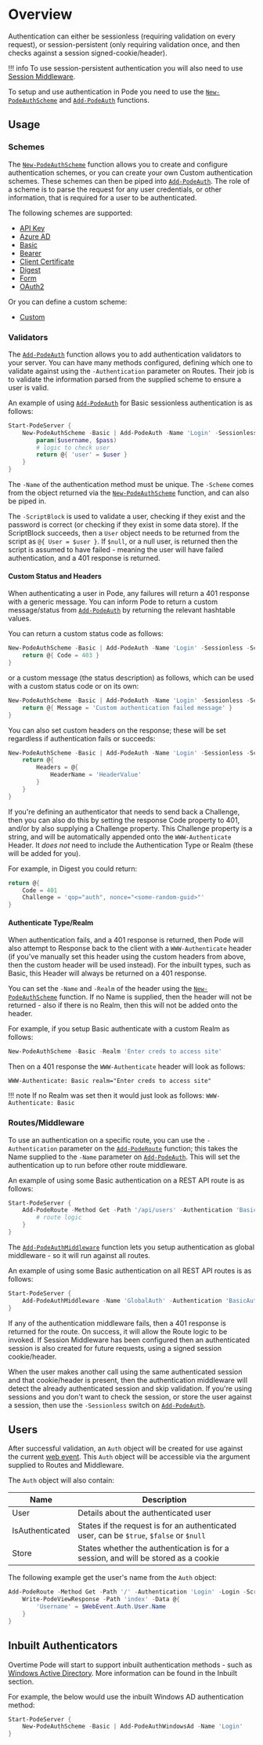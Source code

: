 # Overview

Authentication can either be sessionless (requiring validation on every request), or session-persistent (only requiring validation once, and then checks against a session signed-cookie/header).

!!! info
    To use session-persistent authentication you will also need to use [Session Middleware](../../Middleware/Types/Sessions).

To setup and use authentication in Pode you need to use the [`New-PodeAuthScheme`](../../../Functions/Authentication/New-PodeAuthScheme) and [`Add-PodeAuth`](../../../Functions/Authentication/Add-PodeAuth) functions.

## Usage

### Schemes

The [`New-PodeAuthScheme`](../../../Functions/Authentication/New-PodeAuthScheme) function allows you to create and configure authentication schemes, or you can create your own Custom authentication schemes. These schemes can then be piped into [`Add-PodeAuth`](../../../Functions/Authentication/Add-PodeAuth). The role of a scheme is to parse the request for any user credentials, or other information, that is required for a user to be authenticated.

The following schemes are supported:

* [API Key](../Methods/ApiKey)
* [Azure AD](../Methods/AzureAD)
* [Basic](../Methods/Basic)
* [Bearer](../Methods/Bearer)
* [Client Certificate](../Methods/ClientCertificate)
* [Digest](../Methods/Digest)
* [Form](../Methods/Form)
* [OAuth2](../Methods/OAuth2)

Or you can define a custom scheme:

* [Custom](../Methods/Custom)

### Validators

The [`Add-PodeAuth`](../../../Functions/Authentication/Add-PodeAuth) function allows you to add authentication validators to your server. You can have many methods configured, defining which one to validate against using the `-Authentication` parameter on Routes. Their job is to validate the information parsed from the supplied scheme to ensure a user is valid.

An example of using [`Add-PodeAuth`](../../../Functions/Authentication/Add-PodeAuth) for Basic sessionless authentication is as follows:

```powershell
Start-PodeServer {
    New-PodeAuthScheme -Basic | Add-PodeAuth -Name 'Login' -Sessionless -ScriptBlock {
        param($username, $pass)
        # logic to check user
        return @{ 'user' = $user }
    }
}
```

The `-Name` of the authentication method must be unique. The `-Scheme` comes from the object returned via the [`New-PodeAuthScheme`](../../../Functions/Authentication/New-PodeAuthScheme) function, and can also be piped in.

The `-ScriptBlock` is used to validate a user, checking if they exist and the password is correct (or checking if they exist in some data store). If the ScriptBlock succeeds, then a `User` object needs to be returned from the script as `@{ User = $user }`. If `$null`, or a null user, is returned then the script is assumed to have failed - meaning the user will have failed authentication, and a 401 response is returned.

#### Custom Status and Headers

When authenticating a user in Pode, any failures will return a 401 response with a generic message. You can inform Pode to return a custom message/status from [`Add-PodeAuth`](../../../Functions/Authentication/Add-PodeAuth) by returning the relevant hashtable values.

You can return a custom status code as follows:

```powershell
New-PodeAuthScheme -Basic | Add-PodeAuth -Name 'Login' -Sessionless -ScriptBlock {
    return @{ Code = 403 }
}
```

or a custom message (the status description) as follows, which can be used with a custom status code or on its own:

```powershell
New-PodeAuthScheme -Basic | Add-PodeAuth -Name 'Login' -Sessionless -ScriptBlock {
    return @{ Message = 'Custom authentication failed message' }
}
```

You can also set custom headers on the response; these will be set regardless if authentication fails or succeeds:

```powershell
New-PodeAuthScheme -Basic | Add-PodeAuth -Name 'Login' -Sessionless -ScriptBlock {
    return @{
        Headers = @{
            HeaderName = 'HeaderValue'
        }
    }
}
```

If you're defining an authenticator that needs to send back a Challenge, then you can also do this by setting the response Code property to 401, and/or by also supplying a Challenge property.
This Challenge property is a string, and will be automatically appended onto the `WWW-Authenticate` Header. It *does not* need to include the Authentication Type or Realm (these will be added for you).

For example, in Digest you could return:

```powershell
return @{
    Code = 401
    Challenge = 'qop="auth", nonce="<some-random-guid>"'
}
```

#### Authenticate Type/Realm

When authentication fails, and a 401 response is returned, then Pode will also attempt to Response back to the client with a `WWW-Authenticate` header (if you've manually set this header using the custom headers from above, then the custom header will be used instead). For the inbuilt types, such as Basic, this Header will always be returned on a 401 response.

You can set the `-Name` and `-Realm` of the header using the [`New-PodeAuthScheme`](../../../Functions/Authentication/New-PodeAuthScheme) function. If no Name is supplied, then the header will not be returned - also if there is no Realm, then this will not be added onto the header.

For example, if you setup Basic authenticate with a custom Realm as follows:

```powershell
New-PodeAuthScheme -Basic -Realm 'Enter creds to access site'
```

Then on a 401 response the `WWW-Authenticate` header will look as follows:

```plain
WWW-Authenticate: Basic realm="Enter creds to access site"
```

!!! note
    If no Realm was set then it would just look as follows: `WWW-Authenticate: Basic`

### Routes/Middleware

To use an authentication on a specific route, you can use the `-Authentication` parameter on the [`Add-PodeRoute`](../../../Functions/Routes/Add-PodeRoute) function; this takes the Name supplied to the `-Name` parameter on [`Add-PodeAuth`](../../../Functions/Authentication/Add-PodeAuth). This will set the authentication up to run before other route middleware.

An example of using some Basic authentication on a REST API route is as follows:

```powershell
Start-PodeServer {
    Add-PodeRoute -Method Get -Path '/api/users' -Authentication 'BasicAuth' -ScriptBlock {
        # route logic
    }
}
```

The [`Add-PodeAuthMiddleware`](../../../Functions/Authentication/Add-PodeAuthMiddleware) function lets you setup authentication as global middleware - so it will run against all routes.

An example of using some Basic authentication on all REST API routes is as follows:

```powershell
Start-PodeServer {
    Add-PodeAuthMiddleware -Name 'GlobalAuth' -Authentication 'BasicAuth' -Route '/api/*'
}
```

If any of the authentication middleware fails, then a 401 response is returned for the route. On success, it will allow the Route logic to be invoked. If Session Middleware has been configured then an authenticated session is also created for future requests, using a signed session cookie/header.

When the user makes another call using the same authenticated session and that cookie/header is present, then the authentication middleware will detect the already authenticated session and skip validation. If you're using sessions and you don't want to check the session, or store the user against a session, then use the `-Sessionless` switch on [`Add-PodeAuth`](../../../Functions/Authentication/Add-PodeAuth).

## Users

After successful validation, an `Auth` object will be created for use against the current [web event](../../WebEvent). This `Auth` object will be accessible via the argument supplied to Routes and Middleware.

The `Auth` object will also contain:

| Name | Description |
| ---- | ----------- |
| User | Details about the authenticated user |
| IsAuthenticated | States if the request is for an authenticated user, can be `$true`, `$false` or `$null` |
| Store | States whether the authentication is for a session, and will be stored as a cookie |

The following example get the user's name from the `Auth` object:

```powershell
Add-PodeRoute -Method Get -Path '/' -Authentication 'Login' -Login -ScriptBlock {
    Write-PodeViewResponse -Path 'index' -Data @{
        'Username' = $WebEvent.Auth.User.Name
    }
}
```

## Inbuilt Authenticators

Overtime Pode will start to support inbuilt authentication methods - such as [Windows Active Directory](../Inbuilt/WindowsAD). More information can be found in the Inbuilt section.

For example, the below would use the inbuilt Windows AD authentication method:

```powershell
Start-PodeServer {
    New-PodeAuthScheme -Basic | Add-PodeAuthWindowsAd -Name 'Login'
}
```
